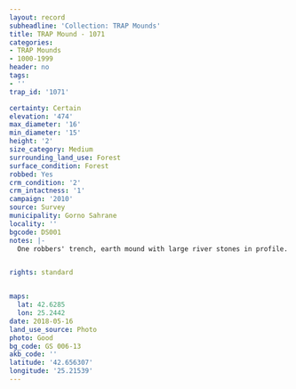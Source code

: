 ```yaml
---
layout: record
subheadline: 'Collection: TRAP Mounds'
title: TRAP Mound - 1071
categories:
- TRAP Mounds
- 1000-1999
header: no
tags:
- ''
trap_id: '1071'

certainty: Certain
elevation: '474'
max_diameter: '16'
min_diameter: '15'
height: '2'
size_category: Medium
surrounding_land_use: Forest
surface_condition: Forest
robbed: Yes
crm_condition: '2'
crm_intactness: '1'
campaign: '2010'
source: Survey
municipality: Gorno Sahrane
locality: ''
bgcode: DS001
notes: |-
  One robbers' trench, earth mound with large river stones in profile.


rights: standard


maps:
  lat: 42.6285
  lon: 25.2442
date: 2018-05-16
land_use_source: Photo
photo: Good
bg_code: GS 006-13
akb_code: ''
latitude: '42.656307'
longitude: '25.21539'
---
```

